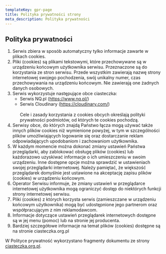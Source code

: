 ```yaml
---
templateKey: gpr-page
title: Polityka prywatności strony
meta_description: Polityka prywatności
---
```

## Polityka prywatności

1. Serwis zbiera w sposób automatyczny tylko informacje zawarte w plikach cookies.
2. Pliki (cookies) są plikami tekstowymi, które przechowywane są w urządzeniu końcowym użytkownika serwisu. Przeznaczone są do korzystania ze stron serwisu. Przede wszystkim zawierają nazwę strony internetowej swojego pochodzenia, swój unikalny numer, czas przechowywania na urządzeniu końcowym. Nie zawierają one żadnych danych osobowych.
3. Serwis wykorzystuje następujące obce ciasteczka:
   * Serwis NQ.pl (<https://www.nq.pl/>)
   * Serwis Cloudinary (<https://cloudinary.com/>)
     \
     \
     Cele i zasady korzystania z cookies obcych określają polityki prywatności podmiotów, od których te cookies pochodzą. 
4. Serwisy obce, do których znajdą Państwo łącza mogą używać także innych plików cookies niż wymienione powyżej, w  tym w szczególności plików umożliwiających logowanie się oraz dostarczanie reklam odpowiadających upodobaniom i zachowaniom użytkownika. 
5. W każdym momencie można dokonać zmiany ustawień Państwa przeglądarki, aby zablokować obsługę plików (cookies) lub każdorazowo uzyskiwać informacje o ich umieszczeniu w swoim urządzeniu. Inne dostępne opcje można sprawdzić w ustawieniach swojej przeglądarki internetowej. Należy pamiętać, że większość przeglądarek domyślnie jest ustawione na akceptację zapisu plików (cookies) w urządzeniu końcowym.
6. Operator Serwisu informuje, że zmiany ustawień w przeglądarce internetowej użytkownika mogą ograniczyć dostęp do niektórych funkcji strony internetowej serwisu.
7. Pliki (cookies) z których korzysta serwis (zamieszczane w urządzeniu końcowym użytkownika) mogą być udostępnione jego partnerom oraz współpracującym z nim reklamodawcom.
8. Informacje dotyczące ustawień przeglądarek internetowych dostępne są w jej menu (pomoc) lub na stronie jej producenta.
9. Bardziej szczegółowe informacje na temat plików (cookies) dostępne są na stronie ciasteczka.org.pl

W Polityce prywatność wykorzystano fragmenty dokumentu ze strony [ciasteczka.org.pl](https://ciasteczka.org.pl).
